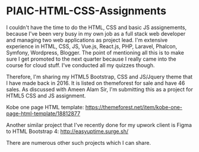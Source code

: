 # PIAIC-HTML-CSS-Assignments

I couldn't have the time to do the HTML, CSS and basic JS assignements, because I've been very busy in my own job as a full stack web developer and managing two web applications as project lead. I'm extensive experience in HTML, CSS, JS, Vue.js, React.js, PHP, Laravel, Phalcon, Symfony, Wordpress, Blogger. The point of mentioning all this is to make sure I get promoted to the next quarter because I really came into the course for cloud stuff. I've conducted all my quizzes though.

Therefore, I'm sharing my HTML5 Bootstrap, CSS and JS/Jquery theme that I have made back in 2016. It is listed on themeforest for sale and have 46 sales. As discussed with Ameen Alam Sir, I'm submitting this as a project for HTML5 CSS and JS assignment.

Kobe one page HTML template: https://themeforest.net/item/kobe-one-page-html-template/18812877

Another similar project that I've recently done for my upwork client is Figma to HTML Bootstrap 4: http://easyuptime.surge.sh/

There are numerous other such projects which I can share.
